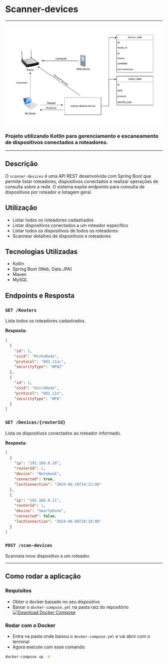 # Scanner-devices

<hr>

<img src="https://github.com/MOliveiraDev/scanner-devices/blob/main/scannerdevices-service/assets/ScannerDevices-Diagrama.jpg"></img>

### Projeto utilizando Kotlin para gerenciamento e escaneamento de dispositivos conectados a roteadores.

<hr>

## Descrição

O `scanner-devices` é uma API REST desenvolvida com Spring Boot que permite listar roteadores, dispositivos conectados e realizar operações de consulta sobre a rede. O sistema expõe endpoints para consulta de dispositivos por roteador e listagem geral.

## Utilização

- Listar todos os roteadores cadastrados
- Listar dispositivos conectados a um roteador específico
- Listar todos os dispositivos de todos os roteadores
- Scannear detalhes de dispositivos e roteadores

## Tecnologias Utilizadas

- Kotlin
- Spring Boot (Web, Data JPA)
- Maven
- MySQL


## Endpoints e Resposta

### `GET /Routers`

Lista todos os roteadores cadastrados.

**Resposta:**
```json
[
  {
    "id": 1,
    "ssid": "MinhaRede",
    "protocol": "802.11ac",
    "securityType": "WPA2"
  },
  {
    "id": 2,
    "ssid": "OutraRede",
    "protocol": "802.11n",
    "securityType": "WPA"
  }
]
```

### `GET /Devices/{routerId}`

Lista os dispositivos conectados ao roteador informado.

**Resposta:**
```json
[
  {
    "ip": "192.168.0.10",
    "routerId": 1,
    "device": "Notebook",
    "connected": true,
    "lastConnection": "2024-06-10T14:23:00"
  },
  {
    "ip": "192.168.0.11",
    "routerId": 1,
    "device": "Smartphone",
    "connected": false,
    "lastConnection": "2024-06-09T20:10:00"
  }
]
```

### `POST /scan-devices`

Scanneia novo dispositivo a um roteador.


<hr>

## Como rodar a aplicação

### Requisitos
- Obter o docker baixado no seu dispositivo
- Baixar o `docker-compose.yml` na pasta raiz do repositório [![Download Docker Compose](https://img.shields.io/badge/Baixar%20Docker--Compose-blue?style=for-the-badge&logo=docker)](https://raw.githubusercontent.com/MOliveiraDev/scanner-devices/main/docker-compose.yml)


### Rodar com o Docker
- Entra na pasta onde baixou o `docker-compose.yml` e vai abrir com o terminal
- Agora execute com esse comando:
```sh
docker-compose up -d
```
